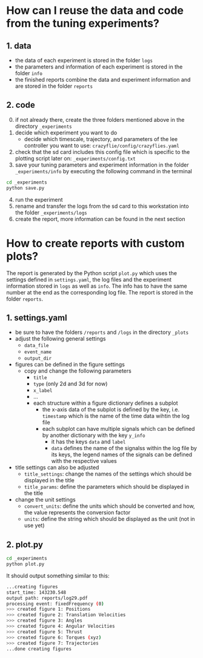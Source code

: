 # How can I reuse the data and code from the tuning experiments?

## 1. data

- the data of each experiment is stored in the folder ```logs```
- the parameters and information of each experiment is stored in the folder ```info```
- the finished reports combine the data and experiment information and are stored in the folder ```reports```

## 2. code

0. if not already there, create the three folders mentioned above in the directory ```_experiments```
1. decide which experiment you want to do
    - decide which timescale, trajectory, and parameters of the lee controller you want to use: ```crazyflie/config/crazyflies.yaml```
2. check that the sd card includes this config file which is specific to the plotting script later on: ```_experiments/config.txt```
3. save your tuning parameters and experiment information in the folder ```_experiments/info``` by executing the following command in the terminal

```bash
cd _experiments
python save.py
```

4. run the experiment
5. rename and transfer the logs from the sd card to this workstation into the folder ```_experiments/logs```
6. create the report, more information can be found in the next section

# How to create reports with custom plots?

The report is generated by the Python script ```plot.py``` which uses the settings defined in ```settings.yaml```, the log files and the experiment information stored in ```logs``` as well as ```info```. The info has to have the same number at the end as the corresponding log file. The report is stored in the folder ```reports```.

## 1. settings.yaml

- be sure to have the folders ```/reports``` and ```/logs``` in the directory ```_plots```
- adjust the following general settings
    - ```data_file```
    - ```event_name```
    - ```output_dir```
- figures can be defined in the figure settings
    - copy and change the following parameters
        - ```title```
        - ```type``` (only 2d and 3d for now)
        - ```x_label```
        - ...
        - each structure within a figure dictionary defines a subplot
            - the x-axis data of the subplot is defined by the key, i.e. ```timestamp``` which is the name of the time data wihtin the log file
            - each subplot can have multiple signals which can be defined by another dictionary with the key ```y_info```
                - it has the keys ```data``` and ```label```
                - ```data``` defines the name of the signalss within the log file by its keys, the legend names of the signals can be defined with the respective values
- title settings can also be adjusted
    - ```title_settings```: change the names of the settings which should be displayed in the title
    - ```title_params```: define the parameters which should be displayed in the title
- change the unit settings
    - ```convert_units```: define the units which should be converted and how, the value represents the conversion factor
    - ```units```: define the string which should be displayed as the unit (not in use yet)

## 2. plot.py

```bash
cd _experiments
python plot.py
```

It should output something similar to this:

```bash
...creating figures
start_time: 143230.548
output path: reports/log29.pdf
processing event: fixedFrequency (0)
>>> created figure 1: Positions
>>> created figure 2: Translation Velocities
>>> created figure 3: Angles
>>> created figure 4: Angular Velocities
>>> created figure 5: Thrust
>>> created figure 6: Torques (xyz)
>>> created figure 7: Trajectories
...done creating figures
```